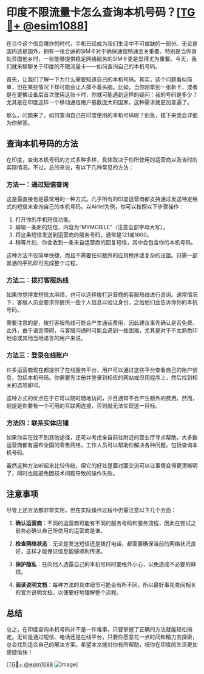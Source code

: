 # 印度不限流量卡怎么查询本机号码？[[TG💪+ @esim1088](https://t.me/s/esim1088)]

在当今这个信息爆炸的时代，手机已经成为我们生活中不可或缺的一部分。无论是国内还是国外，拥有一张合适的SIM卡对于确保通信畅通至关重要。特别是当你身处异国他乡时，一张能够提供稳定网络服务的SIM卡更是显得尤为重要。今天，我们就来聊聊关于印度的不限流量卡——如何查询自己的本机号码。

首先，让我们了解一下为什么需要知道自己的本机号码。其实，这个问题看似简单，但在某些情况下却可能会让人摸不着头脑。比如，当你刚拿到一张新卡，或者是在更换设备后首次使用这张卡时，你就可能遇到这样的疑问：我的号码是多少？尤其是在印度这样一个移动通信用户基数庞大的国家，这种需求就更加普遍了。

那么，问题来了，如何查询自己在印度使用的本机号码呢？别急，接下来我会详细为你解答。

## 查询本机号码的方法

在印度，查询本机号码的方式多种多样，具体取决于你所使用的运营商以及当时的实际情况。不过，总的来说，有以下几种常见的方法：

### 方法一：通过短信查询
这是最直接也是最常用的一种方式。几乎所有的印度运营商都支持通过发送特定格式的短信来查询自己的本机号码。以Airtel为例，你可以按照以下步骤操作：

1. 打开你的手机短信功能。
2. 编辑一条新的短信，内容为“MYMOBILE”（注意全部字母大写）。
3. 将这条短信发送到运营商的服务号码，通常是121或1600。
4. 稍等片刻，你会收到一条来自运营商的回复短信，其中会包含你的本机号码。

这种方法不仅简单快捷，而且不需要任何额外的应用程序或复杂的设置。只需一部普通的手机即可完成整个过程。

### 方法二：拨打客服热线
如果你觉得发短信太麻烦，也可以选择拨打运营商的客服热线进行咨询。通常情况下，客服人员会要求你提供一些个人信息以验证身份，之后他们会告诉你你的本机号码。

需要注意的是，拨打客服热线可能会产生通话费用，因此建议事先确认是否免费。此外，由于语言障碍，与客服沟通时可能会遇到一些困难，尤其是对于不太熟悉印地语或其他当地语言的用户来说。

### 方法三：登录在线账户
许多运营商现在都提供了在线服务平台，用户可以通过这些平台查看自己的账户信息，包括本机号码。你需要先注册并登录到相应的网站或应用程序上，然后找到相关的选项即可。

这种方式的优点在于它可以随时随地访问，并且通常不会产生额外的费用。然而，前提是你要有一个可用的互联网连接，否则就无法实现这一目标。

### 方法四：联系实体店铺
如果你实在找不到其他途径，还可以考虑亲自前往附近的营业厅寻求帮助。大多数运营商都有遍布全国的零售网络，工作人员可以帮助你解决各种问题，包括查询本机号码。

虽然这种方法听起来比较传统，但它的好处是面对面交流可以让事情变得更清晰明了，同时也能避免因技术问题导致的操作失败。

## 注意事项

尽管上述方法都非常实用，但在实际操作过程中仍需注意以下几个方面：

1. **确认运营商**：不同的运营商可能有不同的服务号码和服务流程，因此在尝试之前务必确认自己所使用的运营商是谁。
   
2. **检查网络状态**：无论是发送短信还是拨打电话，都需要确保当前的网络状况良好，这样才能保证信息能够顺利传递。
   
3. **保护隐私**：在向他人透露自己的本机号码时要格外小心，以免造成不必要的麻烦。
   
4. **阅读说明文档**：每种方法的具体细节可能会有所不同，所以最好事先查阅相关的官方说明文档，以便更好地理解整个流程。

## 总结

总之，在印度查询本机号码并不是一件难事，只要掌握了正确的方法就能轻松搞定。无论是通过短信、电话还是在线平台，只要你愿意花一点时间和精力去探索，总会找到适合自己的解决方案。希望本文能对你有所帮助，祝你在印度的生活更加便捷愉快！

[[TG💪+ @esim1088](https://t.me/s/esim1088) ![Image](https://i.postimg.cc/4NQfJmqS/Snipaste-2025-05-13-00-14-12.png)]